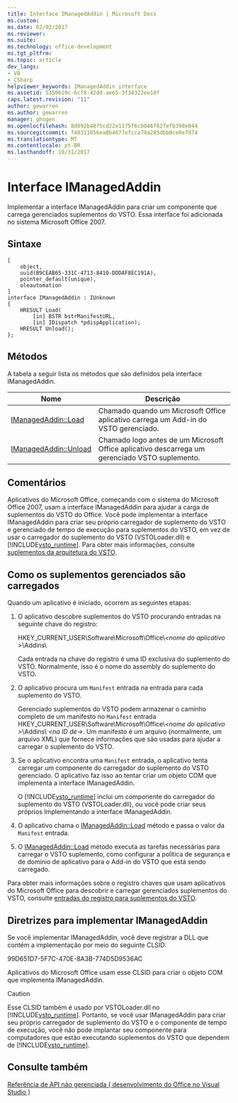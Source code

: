 ```yaml
---
title: Interface IManagedAddin | Microsoft Docs
ms.custom: 
ms.date: 02/02/2017
ms.reviewer: 
ms.suite: 
ms.technology: office-development
ms.tgt_pltfrm: 
ms.topic: article
dev_langs:
- VB
- CSharp
helpviewer_keywords: IManagedAddin interface
ms.assetid: 5350629c-6cf8-42dd-ae65-3f34322ee10f
caps.latest.revision: "11"
author: gewarren
ms.author: gewarren
manager: ghogen
ms.openlocfilehash: 8d892b48f5cd22e1175f6cb046f627efb398e044
ms.sourcegitcommit: f40311056ea0b4677efcca74a285dbb0ce0e7974
ms.translationtype: MT
ms.contentlocale: pt-BR
ms.lasthandoff: 10/31/2017
---
```

# <a name="imanagedaddin-interface"></a>Interface IManagedAddin
  Implementar a interface IManagedAddin para criar um componente que carrega gerenciados suplementos do VSTO. Essa interface foi adicionada no sistema Microsoft Office 2007.  
  
## <a name="syntax"></a>Sintaxe  
  
```  
[  
    object,  
    uuid(B9CEAB65-331C-4713-8410-DDDAF8EC191A),  
    pointer_default(unique),  
    oleautomation  
]  
interface IManagedAddin : IUnknown  
{  
    HRESULT Load(  
        [in] BSTR bstrManifestURL,   
        [in] IDispatch *pdispApplication);  
    HRESULT Unload();  
};  
```  
  
## <a name="methods"></a>Métodos  
 A tabela a seguir lista os métodos que são definidos pela interface IManagedAddin.  
  
|Nome|Descrição|  
|----------|-----------------|  
|[IManagedAddin::Load](../vsto/imanagedaddin-load.md)|Chamado quando um Microsoft Office aplicativo carrega um Add-in do VSTO gerenciado.|  
|[IManagedAddin::Unload](../vsto/imanagedaddin-unload.md)|Chamado logo antes de um Microsoft Office aplicativo descarrega um gerenciado VSTO suplemento.|  
  
## <a name="remarks"></a>Comentários  
 Aplicativos do Microsoft Office, começando com o sistema do Microsoft Office 2007, usam a interface IManagedAddin para ajudar a carga de suplementos do VSTO do Office. Você pode implementar a interface IManagedAddin para criar seu próprio carregador de suplemento do VSTO e gerenciado de tempo de execução para suplementos do VSTO, em vez de usar o carregador do suplemento do VSTO (VSTOLoader.dll) e [!INCLUDE[vsto_runtime](../vsto/includes/vsto-runtime-md.md)]. Para obter mais informações, consulte [suplementos da arquitetura do VSTO](../vsto/architecture-of-vsto-add-ins.md).  
  
## <a name="how-managed-add-ins-are-loaded"></a>Como os suplementos gerenciados são carregados  
 Quando um aplicativo é iniciado, ocorrem as seguintes etapas:  
  
1.  O aplicativo descobre suplementos do VSTO procurando entradas na seguinte chave do registro:  
  
     HKEY_CURRENT_USER\Software\Microsoft\Office\\*\<nome do aplicativo >*\Addins\  
  
     Cada entrada na chave do registro é uma ID exclusiva do suplemento do VSTO. Normalmente, isso é o nome do assembly do suplemento do VSTO.  
  
2.  O aplicativo procura um `Manifest` entrada na entrada para cada suplemento do VSTO.  
  
     Gerenciado suplementos do VSTO podem armazenar o caminho completo de um manifesto no `Manifest` entrada HKEY_CURRENT_USER\Software\Microsoft\Office\\*\<nome do aplicativo >*\Addins\\  *\<na ID de->*. Um manifesto é um arquivo (normalmente, um arquivo XML) que fornece informações que são usadas para ajudar a carregar o suplemento do VSTO.  
  
3.  Se o aplicativo encontra uma `Manifest` entrada, o aplicativo tenta carregar um componente do carregador do suplemento do VSTO gerenciado. O aplicativo faz isso ao tentar criar um objeto COM que implementa a interface IManagedAddin.  
  
     O [!INCLUDE[vsto_runtime](../vsto/includes/vsto-runtime-md.md)] inclui um componente do carregador do suplemento do VSTO (VSTOLoader.dll), ou você pode criar seus próprios Implementando a interface IManagedAddin.  
  
4.  O aplicativo chama o [IManagedAddin::Load](../vsto/imanagedaddin-load.md) método e passa o valor da `Manifest` entrada.  
  
5.  O [IManagedAddin::Load](../vsto/imanagedaddin-load.md) método executa as tarefas necessárias para carregar o VSTO suplemento, como configurar a política de segurança e de domínio de aplicativo para o Add-in do VSTO que está sendo carregado.  
  
 Para obter mais informações sobre o registro chaves que usam aplicativos do Microsoft Office para descobrir e carregar gerenciados suplementos do VSTO, consulte [entradas do registro para suplementos do VSTO](../vsto/registry-entries-for-vsto-add-ins.md).  
  
## <a name="guidance-for-implementing-imanagedaddin"></a>Diretrizes para implementar IManagedAddin  
 Se você implementar IManagedAddin, você deve registrar a DLL que contém a implementação por meio do seguinte CLSID:  
  
 99D651D7-5F7C-470E-8A3B-774D5D9536AC  
  
 Aplicativos do Microsoft Office usam esse CLSID para criar o objeto COM que implementa IManagedAddin.  
  
> [!CAUTION]  
>  Esse CLSID também é usado por VSTOLoader.dll no [!INCLUDE[vsto_runtime](../vsto/includes/vsto-runtime-md.md)]. Portanto, se você usar IManagedAddin para criar seu próprio carregador de suplemento do VSTO e o componente de tempo de execução, você não pode implantar seu componente para computadores que estão executando suplementos do VSTO que dependem de [!INCLUDE[vsto_runtime](../vsto/includes/vsto-runtime-md.md)].  
  
## <a name="see-also"></a>Consulte também  
 [Referência de API não gerenciada &#40; desenvolvimento do Office no Visual Studio &#41;](../vsto/unmanaged-api-reference-office-development-in-visual-studio.md)  
  
  